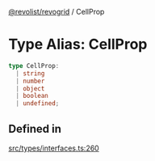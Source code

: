 [@revolist/revogrid](README.md) / CellProp

# Type Alias: CellProp

```ts
type CellProp: 
  | string
  | number
  | object
  | boolean
  | undefined;
```

## Defined in

[src/types/interfaces.ts:260](https://github.com/revolist/revogrid/blob/08de4537b2052abd86ff4eb5461780401e3c4fcb/src/types/interfaces.ts#L260)
